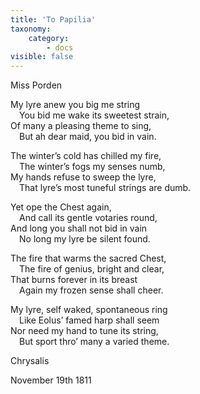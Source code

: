 ```yaml
---
title: 'To Papilia'
taxonomy:
    category:
        - docs
visible: false
---
```


<div class="author">Miss Porden</div>

My lyre anew you big me string  
&emsp;You bid me wake its sweetest strain,  
Of many a pleasing theme to sing,  
&emsp;But ah dear maid, you bid in vain.  

The winter’s cold has chilled my fire,  
&emsp;The winter’s fogs my senses numb,  
My hands refuse to sweep the lyre,  
&emsp;That lyre’s most tuneful strings are dumb.  

Yet ope the Chest again,  
&emsp;And call its gentle votaries round,  
And long you shall not bid in vain  
&emsp;No long my lyre be silent found.  

The fire that warms the sacred Chest,  
&emsp;The fire of genius, bright and clear,  
That burns forever in its breast  
&emsp;Again my frozen sense shall cheer.  

My lyre, self waked, spontaneous ring  
&emsp;Like Eolus’ famed harp shall seem  
Nor need my hand to tune its string,  
&emsp;But sport thro’ many a varied theme.

Chrysalis

November 19th 1811